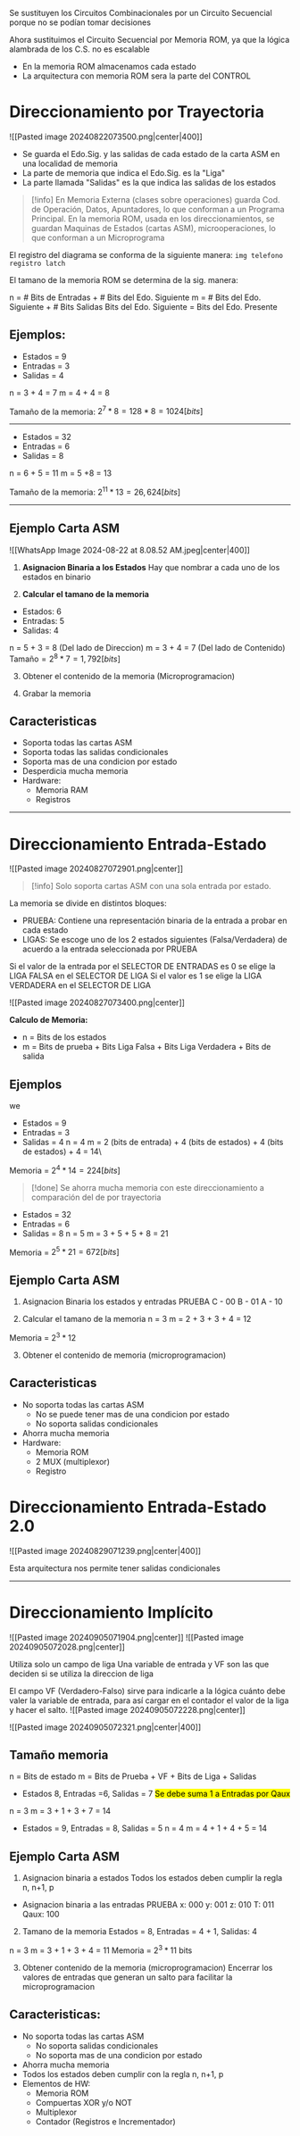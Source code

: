 Se sustituyen los Circuitos Combinacionales por un Circuito Secuencial porque no se podían tomar decisiones

Ahora sustituimos el Circuito Secuencial por Memoria ROM, ya que la lógica alambrada de los C.S. no es escalable
- En la memoria ROM almacenamos cada estado
- La arquitectura con memoria ROM sera la parte del CONTROL

# Direccionamiento por Trayectoria

![[Pasted image 20240822073500.png|center|400]]

- Se guarda el Edo.Sig. y las salidas de cada estado de la carta ASM en una localidad de memoria
- La parte de memoria que indica el Edo.Sig. es la "Liga"
- La parte llamada "Salidas" es la que indica las salidas de los estados

>[!info] En Memoria Externa (clases sobre operaciones) guarda Cod. de Operación, Datos, Apuntadores, lo que conforman a un Programa Principal. En la memoria ROM, usada en los direccionamientos, se guardan Maquinas de Estados (cartas ASM), microoperaciones, lo que conforman a un Microprograma

El registro del diagrama se conforma de la siguiente manera:
`img telefono registro latch`

El tamano de la memoria ROM se determina de la sig. manera:

n = # Bits de Entradas + # Bits del Edo. Siguiente
m = # Bits del Edo. Siguiente + # Bits Salidas
	Bits del Edo. Siguiente = Bits del Edo. Presente

## Ejemplos:

- Estados = 9
- Entradas = 3
- Salidas = 4

n = 3 + 4 = 7
m = 4 + 4 = 8

Tamaño de la memoria:   $2^7 * 8 = 128 * 8 = 1024 [bits]$
___

- Estados = 32
- Entradas = 6
- Salidas = 8

n = 6 + 5 = 11
m = 5 +8 = 13

Tamaño de la memoria:   $2^{11} * 13 = 26,624 [bits]$
___

## Ejemplo Carta ASM

![[WhatsApp Image 2024-08-22 at 8.08.52 AM.jpeg|center|400]]

1. **Asignacion Binaria a los Estados**
Hay que nombrar a cada uno de los estados en binario

2. **Calcular el tamano de la memoria**
- Estados: 6
- Entradas: 5
- Salidas: 4

n = 5 + 3 = 8 (Del lado de Direccion)
m = 3 + 4 = 7 (Del lado de Contenido)
$\text{Tamaño} = 2^8 * 7 = 1,792[bits]$

3. Obtener el contenido de la memoria (Microprogramacion)

4. Grabar la memoria

## Caracteristicas

- Soporta todas las cartas ASM
- Soporta todas las salidas condicionales
- Soporta mas de una condicion por estado
- Desperdicia mucha memoria
- Hardware:
	- Memoria RAM
	- Registros

___
# Direccionamiento Entrada-Estado

![[Pasted image 20240827072901.png|center]]

>[!info] Solo soporta cartas ASM con una sola entrada por estado.

La memoria se divide en distintos bloques:
- PRUEBA: Contiene una representación binaria de la entrada a probar en cada estado
- LIGAS: Se escoge uno de los 2 estados siguientes (Falsa/Verdadera) de acuerdo a la entrada seleccionada por PRUEBA

Si el valor de la entrada por el SELECTOR DE ENTRADAS es 0 se elige la LIGA FALSA en el SELECTOR DE LIGA
Si el valor es 1 se elige la LIGA VERDADERA en el SELECTOR DE LIGA

![[Pasted image 20240827073400.png|center]]

**Calculo de Memoria:**
- n = Bits de los estados
- m = Bits de prueba + Bits Liga Falsa + Bits Liga Verdadera + Bits de salida
## Ejemplos
we
- Estados = 9
- Entradas = 3
- Salidas = 4
n = 4
m = 2 (bits de entrada) + 4 (bits de estados) + 4 (bits de estados) + 4 = 14\

Memoria = $2^4 * 14 = 224 [bits]$

>[!done] Se ahorra mucha memoria con este direccionamiento a comparación del de por trayectoria

- Estados = 32
- Entradas = 6
- Salidas = 8
n = 5
m = 3 + 5 + 5 + 8 = 21

Memoria = $2^5 * 21 = 672 [bits]$

## Ejemplo Carta ASM

1. Asignacion Binaria los estados y entradas
PRUEBA
C - 00
B - 01
A - 10

2. Calcular el tamano de la memoria
n = 3
m = 2 + 3 + 3 + 4 = 12

Memoria = $2^3 * 12$

3. Obtener el contenido de memoria (microprogramacion)

## Caracteristicas

- No soporta todas las cartas ASM
	- No se puede tener mas de una condicion por estado
	- No soporta salidas condicionales
- Ahorra mucha memoria
- Hardware:
	- Memoria ROM
	- 2 MUX (multiplexor)
	- Registro

# Direccionamiento Entrada-Estado 2.0

![[Pasted image 20240829071239.png|center|400]]

Esta arquitectura nos permite tener salidas condicionales

____
# Direccionamiento Implícito

![[Pasted image 20240905071904.png|center]]
![[Pasted image 20240905072028.png|center]]

Utiliza solo un campo de liga
Una variable de entrada y VF son las que deciden si se utiliza la direccion de liga 

El campo VF (Verdadero-Falso) sirve para indicarle a la lógica cuánto debe valer la variable de entrada, para así cargar en el contador el valor de la liga y hacer el salto.
![[Pasted image 20240905072228.png|center]]

![[Pasted image 20240905072321.png|center|400]]

## Tamaño memoria

n = Bits de estado
m = Bits de Prueba + VF + Bits de Liga + Salidas

- Estados 8,   Entradas =6,    Salidas = 7
<mark class="hltr-pink">Se debe suma 1 a Entradas por Qaux</mark>

n = 3
m = 3 + 1 + 3 + 7 = 14

- Estados = 9,   Entradas = 8,   Salidas = 5
n = 4
m = 4 + 1 + 4 + 5 = 14

## Ejemplo Carta ASM

1. Asignacion binaria a estados
Todos los estados deben cumplir la regla n, n+1, p

- Asignacion binaria a las entradas
PRUEBA
x: 000
y: 001
z: 010
T: 011
Qaux: 100

2. Tamano de la memoria
Estados = 8,   Entradas = 4 + 1,   Salidas: 4

n = 3
m = 3 + 1 + 3 + 4 = 11
Memoria = $2^3 * 11$ bits

3. Obtener contenido de la memoria (microprogramacion)
Encerrar los valores de entradas que generan un salto para facilitar la microprogramacion

## Caracteristicas:

- No soporta todas las cartas ASM
	- No soporta salidas condicionales
	- No soporta mas de una condicion por estado
- Ahorra mucha memoria
- Todos los estados deben cumplir con la regla n, n+1, p
- Elementos de HW:
	- Memoria ROM
	- Compuertas XOR y/o NOT
	- Multiplexor
	- Contador (Registros e Incrementador)